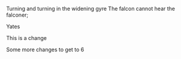 Turning and turning in the widening gyre
The falcon cannot hear the falconer;


Yates

This is a change

Some more changes to get to 6